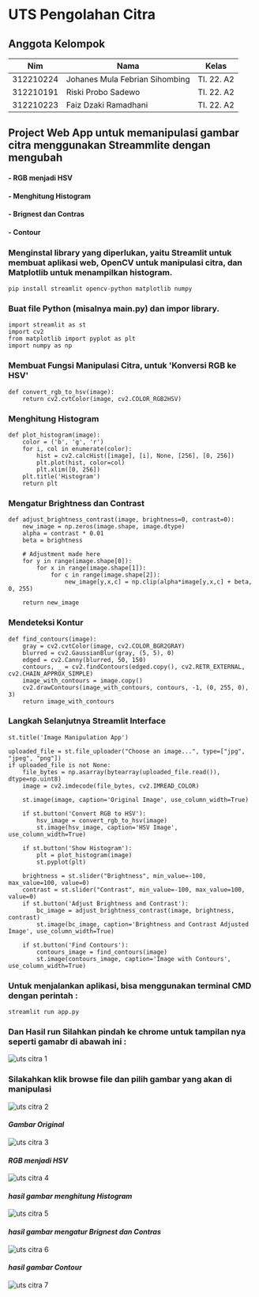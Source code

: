 # UTS Pengolahan Citra

## Anggota Kelompok
| Nim  | Nama | Kelas | 
| ------------- | ------------- | ------------- |
| 312210224 | Johanes Mula Febrian Sihombing | TI. 22. A2  |
| 312210191 | Riski Probo Sadewo | TI. 22. A2  |
| 312210223 | Faiz Dzaki Ramadhani | TI. 22. A2  |

## Project Web App untuk memanipulasi gambar citra menggunakan Streammlite dengan mengubah 
#### - RGB menjadi HSV
#### - Menghitung Histogram
#### - Brignest dan Contras
#### - Contour

### Menginstal library yang diperlukan, yaitu Streamlit untuk membuat aplikasi web, OpenCV untuk manipulasi citra, dan Matplotlib untuk menampilkan histogram.

```
pip install streamlit opencv-python matplotlib numpy
```

### Buat file Python (misalnya main.py) dan impor library.

```
import streamlit as st
import cv2
from matplotlib import pyplot as plt
import numpy as np
```

### Membuat Fungsi Manipulasi Citra, untuk 'Konversi RGB ke HSV'

```
def convert_rgb_to_hsv(image):
    return cv2.cvtColor(image, cv2.COLOR_RGB2HSV)
```

### Menghitung Histogram

```
def plot_histogram(image):
    color = ('b', 'g', 'r')
    for i, col in enumerate(color):
        hist = cv2.calcHist([image], [i], None, [256], [0, 256])
        plt.plot(hist, color=col)
        plt.xlim([0, 256])
    plt.title('Histogram')
    return plt
```

### Mengatur Brightness dan Contrast

```
def adjust_brightness_contrast(image, brightness=0, contrast=0):
    new_image = np.zeros(image.shape, image.dtype)
    alpha = contrast * 0.01
    beta = brightness

    # Adjustment made here
    for y in range(image.shape[0]):
        for x in range(image.shape[1]):
            for c in range(image.shape[2]):
                new_image[y,x,c] = np.clip(alpha*image[y,x,c] + beta, 0, 255)
    
    return new_image
```

### Mendeteksi Kontur

```
def find_contours(image):
    gray = cv2.cvtColor(image, cv2.COLOR_BGR2GRAY)
    blurred = cv2.GaussianBlur(gray, (5, 5), 0)
    edged = cv2.Canny(blurred, 50, 150)
    contours, _ = cv2.findContours(edged.copy(), cv2.RETR_EXTERNAL, cv2.CHAIN_APPROX_SIMPLE)
    image_with_contours = image.copy()
    cv2.drawContours(image_with_contours, contours, -1, (0, 255, 0), 3)
    return image_with_contours
```

### Langkah Selanjutnya Streamlit Interface

```
st.title('Image Manipulation App')

uploaded_file = st.file_uploader("Choose an image...", type=["jpg", "jpeg", "png"])
if uploaded_file is not None:
    file_bytes = np.asarray(bytearray(uploaded_file.read()), dtype=np.uint8)
    image = cv2.imdecode(file_bytes, cv2.IMREAD_COLOR)

    st.image(image, caption='Original Image', use_column_width=True)

    if st.button('Convert RGB to HSV'):
        hsv_image = convert_rgb_to_hsv(image)
        st.image(hsv_image, caption='HSV Image', use_column_width=True)

    if st.button('Show Histogram'):
        plt = plot_histogram(image)
        st.pyplot(plt)

    brightness = st.slider("Brightness", min_value=-100, max_value=100, value=0)
    contrast = st.slider("Contrast", min_value=-100, max_value=100, value=0)
    if st.button('Adjust Brightness and Contrast'):
        bc_image = adjust_brightness_contrast(image, brightness, contrast)
        st.image(bc_image, caption='Brightness and Contrast Adjusted Image', use_column_width=True)

    if st.button('Find Contours'):
        contours_image = find_contours(image)
        st.image(contours_image, caption='Image with Contours', use_column_width=True)
```

### Untuk menjalankan aplikasi, bisa menggunakan terminal CMD dengan perintah :

```
streamlit run app.py
```
### Dan Hasil run Silahkan pindah ke chrome untuk tampilan nya seperti gamabr di abawah ini :

![uts citra 1](https://github.com/mullf/UTS_Pengolahan_Citra/assets/115521049/61267916-0be9-49bc-b02c-f3881677b6fb)

### Silakahkan klik browse file dan pilih gambar yang akan di manipulasi 

![uts citra 2](https://github.com/mullf/UTS_Pengolahan_Citra/assets/115521049/d2ff6f40-6512-4425-903f-fc9749a20400)

#### *Gambar Original*

![uts citra 3](https://github.com/mullf/UTS_Pengolahan_Citra/assets/115521049/73063c77-6262-41a0-bfe0-b8aa420a75f1)
#### *RGB menjadi HSV*

![uts citra 4](https://github.com/mullf/UTS_Pengolahan_Citra/assets/115521049/a6e9fc71-a00d-4147-a16d-fc95464ecce6)
#### *hasil gambar menghitung Histogram*

![uts citra 5](https://github.com/mullf/UTS_Pengolahan_Citra/assets/115521049/ff4d2690-47f1-4bc8-9fc8-78694217c95c)
#### *hasil gambar mengatur Brignest dan Contras*

![uts citra 6](https://github.com/mullf/UTS_Pengolahan_Citra/assets/115521049/a9060e7c-b7ce-487b-8134-c808cc4f69ab)
#### *hasil gambar Contour*

![uts citra 7](https://github.com/mullf/UTS_Pengolahan_Citra/assets/115521049/4fd68a45-1e81-49fb-85b7-f666bb65c2e6)

